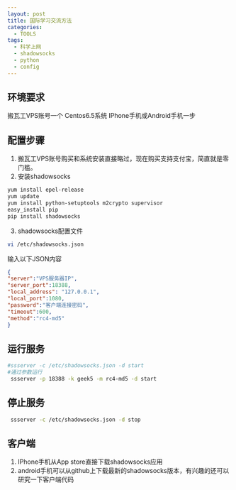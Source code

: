 ```yaml
---
layout: post
title: 国际学习交流方法
categories:
  - TOOLS
tags:
  - 科学上网
  - shadowsocks
  - python
  - config
---
```


## 环境要求
搬瓦工VPS账号一个
Centos6.5系统
IPhone手机或Android手机一步

## 配置步骤
1. 搬瓦工VPS账号购买和系统安装直接略过，现在购买支持支付宝，简直就是零门槛。
2. 安装shadowsocks
```bash
yum install epel-release 
yum update 
yum install python-setuptools m2crypto supervisor 
easy_install pip 
pip install shadowsocks
```
3. shadowsocks配置文件
```bash
vi /etc/shadowsocks.json
```
输入以下JSON内容
```json
{ 
"server":"VPS服务器IP", 
"server_port":18388, 
"local_address": "127.0.0.1", 
"local_port":1080, 
"password":"客户端连接密码", 
"timeout":600, 
"method":"rc4-md5"
}
```
## 运行服务
```bash
#ssserver -c /etc/shadowsocks.json -d start
#通过参数运行
 ssserver -p 18388 -k geek5 -m rc4-md5 -d start
```

## 停止服务
```bash
 ssserver -c /etc/shadowsocks.json -d stop
```

## 客户端
1. IPhone手机从App store直接下载shadowsocks应用
2. android手机可以从github上下载最新的shadowsocks版本，有兴趣的还可以研究一下客户端代码